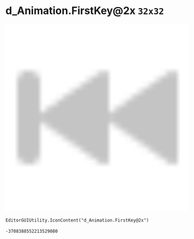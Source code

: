 # d_Animation.FirstKey@2x `32x32`
<img src="/img/d_Animation.FirstKey@2x.png" width=512 height=512>

``` CSharp
EditorGUIUtility.IconContent("d_Animation.FirstKey@2x")
```
```
-3708388552213529080
```
